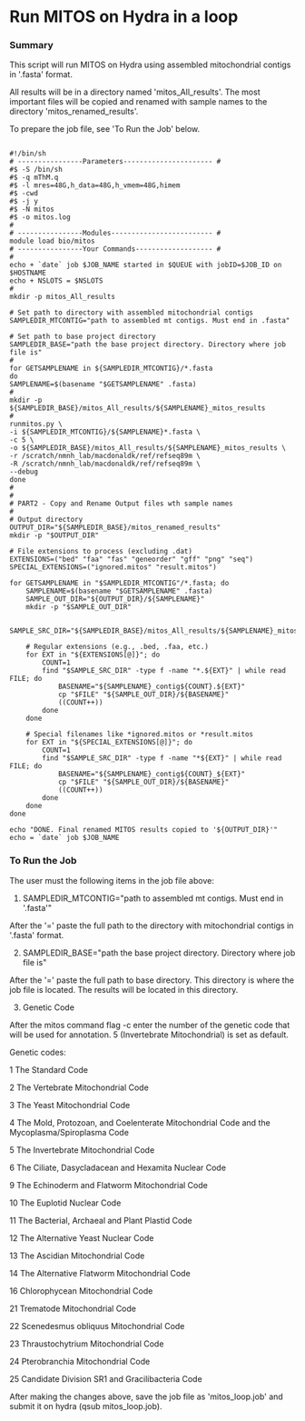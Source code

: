 # Run MITOS on Hydra in a loop
### Summary
This script will run MITOS on Hydra using assembled mitochondrial contigs in '.fasta' format.

All results will be in a directory named 'mitos_All_results'. 
The most important files will be copied and renamed with sample names to the directory 'mitos_renamed_results'.


To prepare the job file, see 'To Run the Job' below.
```

#!/bin/sh
# ----------------Parameters---------------------- #
#$ -S /bin/sh
#$ -q mThM.q
#$ -l mres=48G,h_data=48G,h_vmem=48G,himem
#$ -cwd
#$ -j y
#$ -N mitos
#$ -o mitos.log
#
# ----------------Modules------------------------- #
module load bio/mitos
# ----------------Your Commands------------------- #
#
echo + `date` job $JOB_NAME started in $QUEUE with jobID=$JOB_ID on $HOSTNAME
echo + NSLOTS = $NSLOTS
#
mkdir -p mitos_All_results

# Set path to directory with assembled mitochondrial contigs
SAMPLEDIR_MTCONTIG="path to assembled mt contigs. Must end in .fasta"

# Set path to base project directory
SAMPLEDIR_BASE="path the base project directory. Directory where job file is"
#
for GETSAMPLENAME in ${SAMPLEDIR_MTCONTIG}/*.fasta
do
SAMPLENAME=$(basename "$GETSAMPLENAME" .fasta)
#
mkdir -p ${SAMPLEDIR_BASE}/mitos_All_results/${SAMPLENAME}_mitos_results
#
runmitos.py \
-i ${SAMPLEDIR_MTCONTIG}/${SAMPLENAME}*.fasta \
-c 5 \
-o ${SAMPLEDIR_BASE}/mitos_All_results/${SAMPLENAME}_mitos_results \
-r /scratch/nmnh_lab/macdonaldk/ref/refseq89m \
-R /scratch/nmnh_lab/macdonaldk/ref/refseq89m \
--debug
done
#
#
# PART2 - Copy and Rename Output files wth sample names
#
# Output directory
OUTPUT_DIR="${SAMPLEDIR_BASE}/mitos_renamed_results"
mkdir -p "$OUTPUT_DIR"

# File extensions to process (excluding .dat)
EXTENSIONS=("bed" "faa" "fas" "geneorder" "gff" "png" "seq")
SPECIAL_EXTENSIONS=("ignored.mitos" "result.mitos")

for GETSAMPLENAME in "$SAMPLEDIR_MTCONTIG"/*.fasta; do
    SAMPLENAME=$(basename "$GETSAMPLENAME" .fasta)
    SAMPLE_OUT_DIR="${OUTPUT_DIR}/${SAMPLENAME}"
    mkdir -p "$SAMPLE_OUT_DIR"

    SAMPLE_SRC_DIR="${SAMPLEDIR_BASE}/mitos_All_results/${SAMPLENAME}_mitos_results"

    # Regular extensions (e.g., .bed, .faa, etc.)
    for EXT in "${EXTENSIONS[@]}"; do
        COUNT=1
        find "$SAMPLE_SRC_DIR" -type f -name "*.${EXT}" | while read FILE; do
            BASENAME="${SAMPLENAME}_contig${COUNT}.${EXT}"
            cp "$FILE" "${SAMPLE_OUT_DIR}/${BASENAME}"
            ((COUNT++))
        done
    done

    # Special filenames like *ignored.mitos or *result.mitos
    for EXT in "${SPECIAL_EXTENSIONS[@]}"; do
        COUNT=1
        find "$SAMPLE_SRC_DIR" -type f -name "*${EXT}" | while read FILE; do
            BASENAME="${SAMPLENAME}_contig${COUNT}_${EXT}"
            cp "$FILE" "${SAMPLE_OUT_DIR}/${BASENAME}"
            ((COUNT++))
        done
    done
done

echo "DONE. Final renamed MITOS results copied to '${OUTPUT_DIR}'"
echo = `date` job $JOB_NAME

```

### To Run the Job
The user must the following items in the job file above:

1. SAMPLEDIR_MTCONTIG="path to assembled mt contigs. Must end in '.fasta'"

After the '=' paste the full path to the directory with mitochondrial contigs in '.fasta' format.

2. SAMPLEDIR_BASE="path the base project directory. Directory where job file is"

After the '=' paste the full path to base directory. This directory is where the job file is located. The results will be located in this directory.

3. Genetic Code

After the mitos command flag -c enter the number of the genetic code that will be used for annotation. 5 (Invertebrate Mitochondrial) is set as default.

Genetic codes:

1 The Standard Code 

2 The Vertebrate Mitochondrial Code 

3 The Yeast Mitochondrial Code 

4 The Mold, Protozoan, and Coelenterate Mitochondrial Code and the Mycoplasma/Spiroplasma Code

5 The Invertebrate Mitochondrial Code

6 The Ciliate, Dasycladacean and Hexamita Nuclear Code 

9 The Echinoderm and Flatworm Mitochondrial Code 

10 The Euplotid Nuclear Code 

11 The Bacterial, Archaeal and Plant Plastid Code 

12 The Alternative Yeast Nuclear Code 

13 The Ascidian Mitochondrial Code 

14 The Alternative Flatworm Mitochondrial Code 

16 Chlorophycean Mitochondrial Code 

21 Trematode Mitochondrial Code 

22 Scenedesmus obliquus Mitochondrial Code 

23 Thraustochytrium Mitochondrial Code 

24 Pterobranchia Mitochondrial Code 

25 Candidate Division SR1 and Gracilibacteria Code


After making the changes above, save the job file as 'mitos_loop.job' and submit it on hydra (qsub mitos_loop.job).
